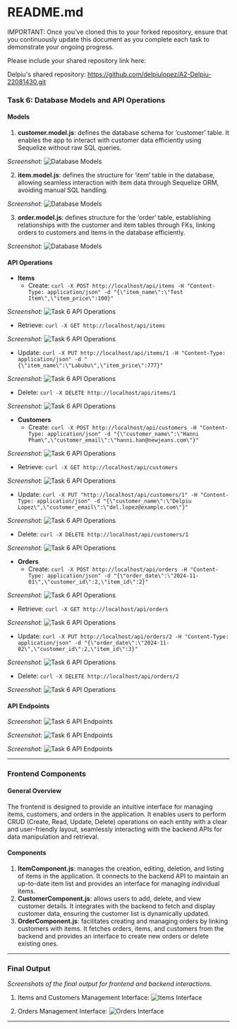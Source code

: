 # README.md

IMPORTANT: Once you've cloned this to your forked repository, ensure that you continuously update this document as you complete each task to demonstrate your ongoing progress.

Please include your shared repository link here:

Delpiu's shared repository: https://github.com/delpiulopez/A2-Delpiu-22081430.git


### Task 6: Database Models and API Operations

#### Models

1. **customer.model.js**: defines the database schema for ‘customer’ table. It enables the app to interact with customer data efficiently using Sequelize without raw SQL queries.

_Screenshot:_
![Database Models](screenshots/customer_model.png)

2. **item.model.js**: defines the structure for ‘item’ table in the database, allowing seamless interaction with item data through Sequelize ORM, avoiding manual SQL handling.

_Screenshot:_
![Database Models](screenshots/item_model.png)

3. **order.model.js**: defines structure for the ‘order’ table, establishing relationships with the customer and item tables through FKs, linking orders to customers and items in the database efficiently.

_Screenshot:_
![Database Models](screenshots/order_model.png)

#### API Operations

- **Items**
  - Create: `curl -X POST http://localhost/api/items -H "Content-Type: application/json" -d "{\"item_name\":\"Test Item\",\"item_price\":100}"`

_Screenshot:_
![Task 6 API Operations](screenshots/create_item.png)

  - Retrieve: `curl -X GET http://localhost/api/items`

_Screenshot:_
![Task 6 API Operations](screenshots/show_item.png)

  - Update: `curl -X PUT http://localhost/api/items/1 -H "Content-Type: application/json" -d "{\"item_name\":\"Labubu\",\"item_price\":777}"`

_Screenshot:_
![Task 6 API Operations](screenshots/update_item.png)

  - Delete: `curl -X DELETE http://localhost/api/items/1`

_Screenshot:_
![Task 6 API Operations](screenshots/delete_item.png)

- **Customers**
  - Create: `curl -X POST http://localhost/api/customers -H "Content-Type: application/json" -d "{\"customer_name\":\"Hanni Pham\",\"customer_email\":\"hanni.han@newjeans.com\"}"`

_Screenshot:_
![Task 6 API Operations](screenshots/create_customer.png)

  - Retrieve: `curl -X GET http://localhost/api/customers`

_Screenshot:_
![Task 6 API Operations](screenshots/show_customer.png)

  - Update: `curl -X PUT "http://localhost/api/customers/1" -H "Content-Type: application/json" -d "{\"customer_name\":\"Delpiu Lopez\",\"customer_email\":\"del.lopez@example.com\"}"`

_Screenshot:_
![Task 6 API Operations](screenshots/update_customer.png)

  - Delete: `curl -X DELETE http://localhost/api/customers/1`

_Screenshot:_
![Task 6 API Operations](screenshots/delete_customer.png)

- **Orders**
  - Create: `curl -X POST http://localhost/api/orders -H "Content-Type: application/json" -d "{\"order_date\":\"2024-11-01\",\"customer_id\":2,\"item_id\":2}"`

_Screenshot:_
![Task 6 API Operations](screenshots/create_order.png)

  - Retrieve: `curl -X GET http://localhost/api/orders`

_Screenshot:_
![Task 6 API Operations](screenshots/show_order.png)

  - Update: `curl -X PUT http://localhost/api/orders/2 -H "Content-Type: application/json" -d "{\"order_date\":\"2024-11-02\",\"customer_id\":2,\"item_id\":3}"`

_Screenshot:_
![Task 6 API Operations](screenshots/update_order.png)

  - Delete: `curl -X DELETE http://localhost/api/orders/2`

_Screenshot:_
![Task 6 API Operations](screenshots/delete_order.png)

#### API Endpoints

_Screenshot:_
![Task 6 API Endpoints](screenshots/item_api.png)

_Screenshot:_
![Task 6 API Endpoints](screenshots/customer_api.png)

_Screenshot:_
![Task 6 API Endpoints](screenshots/order_api.png)

---

### Frontend Components

#### General Overview
The frontend is designed to provide an intuitive interface for managing items, customers, and orders in the application. It enables users to perform CRUD (Create, Read, Update, Delete) operations on each entity with a clear and user-friendly layout, seamlessly interacting with the backend APIs for data manipulation and retrieval.

#### Components
1. **ItemComponent.js**: manages the creation, editing, deletion, and listing of items in the application. It connects to the backend API to maintain an up-to-date item list and provides an interface for managing individual items.
2. **CustomerComponent.js**: allows users to add, delete, and view customer details. It integrates with the backend to fetch and display customer data, ensuring the customer list is dynamically updated.
3. **OrderComponent.js**: facilitates creating and managing orders by linking customers with items. It fetches orders, items, and customers from the backend and provides an interface to create new orders or delete existing ones.


---

### Final Output
_Screenshots of the final output for frontend and backend interactions._

1. Items and Customers Management Interface:
   ![Items Interface](screenshots/one_interface.png)

2. Orders Management Interface:
   ![Orders Interface](screenshots/orders_interface.png)

---
